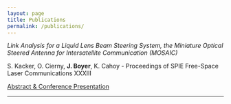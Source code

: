 ```yaml
---
layout: page
title: Publications
permalink: /publications/
---
```


*Link Analysis for a Liquid Lens Beam Steering System, the Miniature Optical Steered Antenna for Intersatellite Communication (MOSAIC)* 

S. Kacker, O. Cierny, **J. Boyer**, K. Cahoy - Proceedings of SPIE Free-Space Laser Communications XXXIII

[Abstract & Conference Presentation](https://www.spiedigitallibrary.org/conference-proceedings-of-spie/11678/116780T/Link-analysis-for-a-liquid-lens-beam-steering-system-the/10.1117/12.2582607.short)

___

&nbsp;
